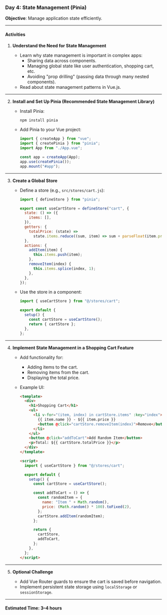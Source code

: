 ### **Day 4: State Management (Pinia)**

**Objective**: Manage application state efficiently.

---

#### **Activities**

1. **Understand the Need for State Management**

   - Learn why state management is important in complex apps:
     - Sharing data across components.
     - Managing global state like user authentication, shopping cart, etc.
     - Avoiding "prop drilling" (passing data through many nested components).
   - Read about state management patterns in Vue.js.

---

2. **Install and Set Up Pinia (Recommended State Management Library)**

   - Install Pinia:

     ```bash
     npm install pinia
     ```

   - Add Pinia to your Vue project:

     ```javascript
     import { createApp } from "vue";
     import { createPinia } from "pinia";
     import App from "./App.vue";

     const app = createApp(App);
     app.use(createPinia());
     app.mount("#app");
     ```

---

3. **Create a Global Store**

   - Define a store (e.g., `src/stores/cart.js`):

     ```javascript
     import { defineStore } from "pinia";

     export const useCartStore = defineStore("cart", {
       state: () => ({
         items: [],
       }),
       getters: {
         totalPrice: (state) =>
           state.items.reduce((sum, item) => sum + parseFloat(item.price), 0),
       },
       actions: {
         addItem(item) {
           this.items.push(item);
         },
         removeItem(index) {
           this.items.splice(index, 1);
         },
       },
     });
     ```

   - Use the store in a component:

     ```javascript
     import { useCartStore } from "@/stores/cart";

     export default {
       setup() {
         const cartStore = useCartStore();
         return { cartStore };
       },
     };
     ```

---

4. **Implement State Management in a Shopping Cart Feature**

   - Add functionality for:
     - Adding items to the cart.
     - Removing items from the cart.
     - Displaying the total price.
   - Example UI:

     ```html
     <template>
       <div>
         <h1>Shopping Cart</h1>
         <ul>
           <li v-for="(item, index) in cartStore.items" :key="index">
             {{ item.name }} - ${{ item.price }}
             <button @click="cartStore.removeItem(index)">Remove</button>
           </li>
         </ul>
         <button @click="addToCart">Add Random Item</button>
         <p>Total: ${{ cartStore.totalPrice }}</p>
       </div>
     </template>

     <script>
       import { useCartStore } from "@/stores/cart";

       export default {
         setup() {
           const cartStore = useCartStore();

           const addToCart = () => {
             const randomItem = {
               name: "Item " + Math.random(),
               price: (Math.random() * 100).toFixed(2),
             };
             cartStore.addItem(randomItem);
           };

           return {
             cartStore,
             addToCart,
           };
         },
       };
     </script>
     ```

---

5. **Optional Challenge**

   - Add Vue Router guards to ensure the cart is saved before navigation.
   - Implement persistent state storage using `localStorage` or `sessionStorage`.

---

#### **Estimated Time**: 3–4 hours
